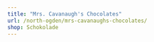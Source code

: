 ```yaml
---
title: "Mrs. Cavanaugh's Chocolates"
url: /north-ogden/mrs-cavanaughs-chocolates/
shop: Schokolade
---
```

